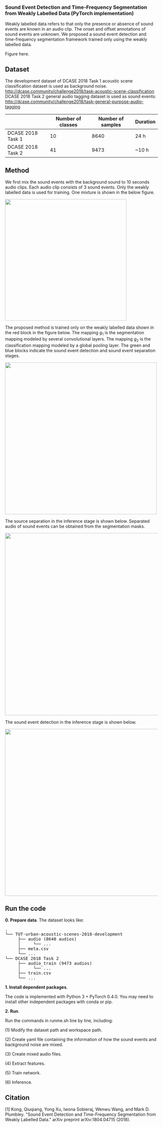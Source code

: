 ### Sound Event Detection and Time-Frequency Segmentation from Weakly Labelled Data (PyTorch implementation)

Weakly labelled data refers to that only the presence or absence of sound events are known in an audio clip. The onset and offset annotations of sound events are unknown. We proposed a sound event detection and time-frequency segmentation framework trained only using the weakly labelled data. 

Figure here. 

## Dataset
The development dataset of DCASE 2018 Task 1 acoustic scene classification dataset is used as background noise. http://dcase.community/challenge2018/task-acoustic-scene-classification
DCASE 2018 Task 2 general audio tagging dataset is used as sound events: http://dcase.community/challenge2018/task-general-purpose-audio-tagging

|                   | Number of classes | Number of samples | Duration |
|-------------------|-------------------|-------------------|----------|
| DCASE 2018 Task 1 | 10                | 8640              | 24 h     |
| DCASE 2018 Task 2 | 41                | 9473              | ~10 h    |

## Method
We first mix the sound events with the background sound to 10 seconds audio clips. Each audio clip consists of 3 sound events. Only the weakly labelled data is used for training. One mixture is shown in the below figure. 

<img src="https://github.com/qiuqiangkong/sed_time_freq_segmentation/blob/master/appendixes/waveform.png" width="400">

The proposed method is trained only on the weakly labelled data shown in the red block in the figure below. The mapping *g*<sub>1</sub> is the segmentation mapping modeled by several convolutional layers. The mapping *g*<sub>2</sub> is the classification mapping modeled by a global pooling layer. The green and blue blocks indicate the sound event detection and sound event separation stages. 

<img src="https://github.com/qiuqiangkong/sed_time_freq_segmentation/blob/master/appendixes/framework.png" width="500">

The source separation in the inference stage is shown below. Separated audio of sound events can be obtained from the segmentation masks. 

<img src="https://github.com/qiuqiangkong/sed_time_freq_segmentation/blob/master/appendixes/fig_ss.png" width="600">

The sound event detection in the inference stage is shown below. 

<img src="https://github.com/qiuqiangkong/sed_time_freq_segmentation/blob/master/appendixes/fig_sed.png" width="550">

## Run the code
**0. Prepare data**. The dataset looks like:

<pre>
.
└── TUT-urban-acoustic-scenes-2018-development
     ├── audio (8640 audios)
     │     └── ...
     ├── meta.csv
     └── ...   
└── DCASE 2018 Task 2
     ├── audio_train (9473 audios)
     │     └── ...
     ├── train.csv
     └── ...
</pre>

**1. Install dependent packages**. 

The code is implemented with Python 3 + PyTorch 0.4.0. You may need to install other independent packages with conda or pip. 

**2. Run**. 

Run the commands in runme.sh line by line, including:

(1) Modify the dataset path and workspace path. 

(2) Create yaml file containing the information of how the sound events and background noise are mixed. 

(3) Create mixed audio files. 

(4) Extract features. 

(5) Train network. 

(6) Inference. 


## Citation
[1] Kong, Qiuqiang, Yong Xu, Iwona Sobieraj, Wenwu Wang, and Mark D. Plumbley. "Sound Event Detection and Time-Frequency Segmentation from Weakly Labelled Data." arXiv preprint arXiv:1804.04715 (2018).
